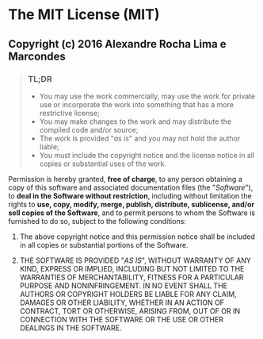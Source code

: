 The MIT License (MIT)
=================

## Copyright (c) 2016 Alexandre Rocha Lima e Marcondes

> ### TL;DR
> * You may use the work commercially, may use the work for private use or incorporate the work into something that has a more restrictive license;
> * You may make changes to the work and may distribute the compiled code and/or source;
> * The work is provided "*as is*" and you may not hold the author liable;
> * You must include the copyright notice and the license notice in all copies or substantial uses of the work.

Permission is hereby granted, **free of charge**, to any person obtaining a copy of this software and associated documentation files (the "*Software*"), to **deal in the Software without restriction**, including without limitation the rights to **use, copy, modify, merge, publish, distribute, sublicense, and/or sell copies of the Software**, and to permit persons to whom the Software is furnished to do so, subject to the following conditions:

1. The above copyright notice and this permission notice shall be included in all copies or substantial portions of the Software.

2. THE SOFTWARE IS PROVIDED "*AS IS*", WITHOUT WARRANTY OF ANY KIND, EXPRESS OR IMPLIED, INCLUDING BUT NOT LIMITED TO THE WARRANTIES OF MERCHANTABILITY, FITNESS FOR A PARTICULAR PURPOSE AND NONINFRINGEMENT. IN NO EVENT SHALL THE AUTHORS OR COPYRIGHT HOLDERS BE LIABLE FOR ANY CLAIM, DAMAGES OR OTHER LIABILITY, WHETHER IN AN ACTION OF CONTRACT, TORT OR OTHERWISE, ARISING FROM, OUT OF OR IN CONNECTION WITH THE SOFTWARE OR THE USE OR OTHER DEALINGS IN THE SOFTWARE.